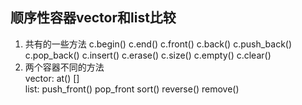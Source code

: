 ## 顺序性容器vector和list比较
1. 共有的一些方法
c.begin()
c.end()
c.front()
c.back()
c.push_back()
c.pop_back()
c.insert()
c.erase()
c.size()
c.empty()
c.clear()
2. 两个容器不同的方法  
vector:
at() []  
list:
push_front()
pop_front
sort()
reverse()
remove()

